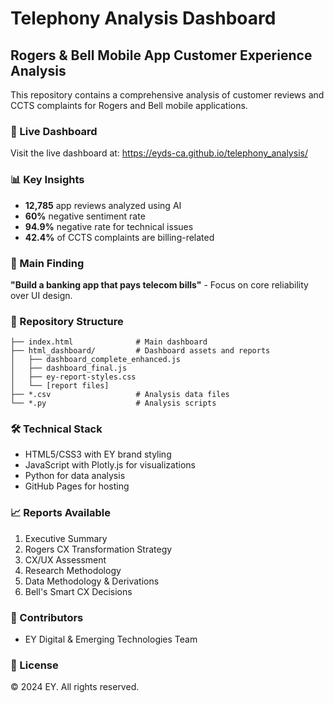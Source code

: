 # Telephony Analysis Dashboard

## Rogers & Bell Mobile App Customer Experience Analysis

This repository contains a comprehensive analysis of customer reviews and CCTS complaints for Rogers and Bell mobile applications.

### 🚀 Live Dashboard
Visit the live dashboard at: https://eyds-ca.github.io/telephony_analysis/

### 📊 Key Insights
- **12,785** app reviews analyzed using AI
- **60%** negative sentiment rate
- **94.9%** negative rate for technical issues
- **42.4%** of CCTS complaints are billing-related

### 🎯 Main Finding
**"Build a banking app that pays telecom bills"** - Focus on core reliability over UI design.

### 📁 Repository Structure
```
├── index.html              # Main dashboard
├── html_dashboard/         # Dashboard assets and reports
│   ├── dashboard_complete_enhanced.js
│   ├── dashboard_final.js
│   ├── ey-report-styles.css
│   └── [report files]
├── *.csv                   # Analysis data files
└── *.py                    # Analysis scripts
```

### 🛠️ Technical Stack
- HTML5/CSS3 with EY brand styling
- JavaScript with Plotly.js for visualizations
- Python for data analysis
- GitHub Pages for hosting

### 📈 Reports Available
1. Executive Summary
2. Rogers CX Transformation Strategy
3. CX/UX Assessment
4. Research Methodology
5. Data Methodology & Derivations
6. Bell's Smart CX Decisions

### 👥 Contributors
- EY Digital & Emerging Technologies Team

### 📄 License
© 2024 EY. All rights reserved.